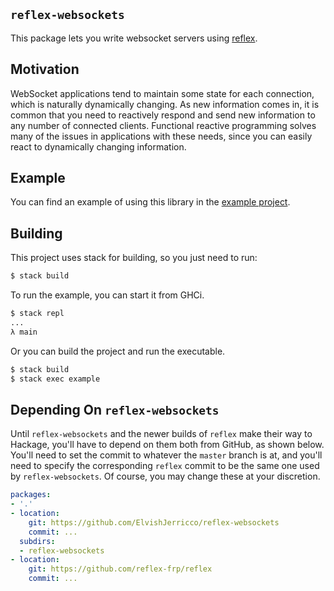 `reflex-websockets`
---

This package lets you write websocket servers
using [reflex](https://github.com/reflex-frp/reflex).

Motivation
---

WebSocket applications tend to maintain some state for each
connection, which is naturally dynamically changing. As new
information comes in, it is common that you need to reactively respond
and send new information to any number of connected clients.
Functional reactive programming solves many of the issues in
applications with these needs, since you can easily react to
dynamically changing information.

Example
---

You can find an example of using this library in
the [example project](example/).

Building
---

This project uses stack for building, so you just need to run:

```bash
$ stack build
```

To run the example, you can start it from GHCi.

```bash
$ stack repl
...
λ main
```

Or you can build the project and run the executable.

```bash
$ stack build
$ stack exec example
```

Depending On `reflex-websockets`
---

Until `reflex-websockets` and the newer builds of `reflex` make their
way to Hackage, you'll have to depend on them both from GitHub, as
shown below. You'll need to set the commit to whatever the `master`
branch is at, and you'll need to specify the corresponding `reflex`
commit to be the same one used by `reflex-websockets`. Of course, you
may change these at your discretion.

```yaml
packages:
- '.'
- location:
    git: https://github.com/ElvishJerricco/reflex-websockets
    commit: ...
  subdirs:
  - reflex-websockets
- location:
    git: https://github.com/reflex-frp/reflex
    commit: ...
```

